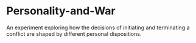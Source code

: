# Personality-and-War
An experiment exploring how the decisions of initiating and terminating a conflict are shaped by different personal dispositions. 
